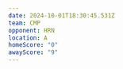 ```yaml
---
date: 2024-10-01T18:30:45.531Z
team: CMP
opponent: HRN
location: A
homeScore: "0"
awayScore: "9"
---
```

